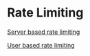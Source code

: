 # Rate Limiting

[Server based rate limiting](Server%20based%20rate%20limiting)

[User based rate limiting](User%20based%20rate%20limiting)
